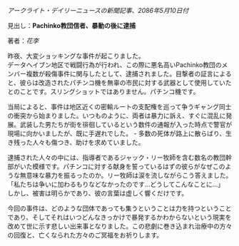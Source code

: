 _アークライト・デイリーニュースの新聞記事、2086年5月10日付_

見出し：**Pachinko教団信者、暴動の後に逮捕**

著者：_花李_

昨夜、大変ショッキングな事件が起こりました。  
データヘイブン地区で戦闘行為が行われ、この際に悪名高いPachinko教団のメンバー複数が殺傷事件に関与したとして、逮捕されました。目撃者の証言によると、彼らは改造されたパチンコ機を無辜の市民に対する武器として使用していたとのことです。スリングショットではありません。パチンコ機です。

当局によると、事件は地区近くの密輸ルートの支配権を巡って争うギャング同士の衝突から始まりました。いつものように、両者は暴力に訴え、すぐに混乱に発展。武装した男たちが街を徘徊しているという数件の通報が入った時点で警官が現場に向かいましたが、既に手遅れでした。 - 多数の死体が路上に散らばり、生き残った人々も傷つき、助けを求めていました。

逮捕された人々の中には、指導者であるジャック・リー牧師を含む数名の教団幹部がいた模様です。パチンコに対する献身を誓っているはずの彼らがなぜこのような無意味な暴力を振るったのか。リー牧師は涙を流しながらこう答えました。「私たちは争いに加わるもりなどなかったのです...どうしてこんなことに...」  
しかし、被害は明らかであり、彼の言葉は虚しく響くだけです。

今回の事件は、どのような団体であっても集うということは力を持つということであり、そしてそれはいつどんなきっかけで暴発するかわからないという現実を改めて世に示す悲しい出来事となりました。この悲劇に巻き込まれ治療中の方々の回復と、亡くなられた方々のご冥福をお祈りします。
